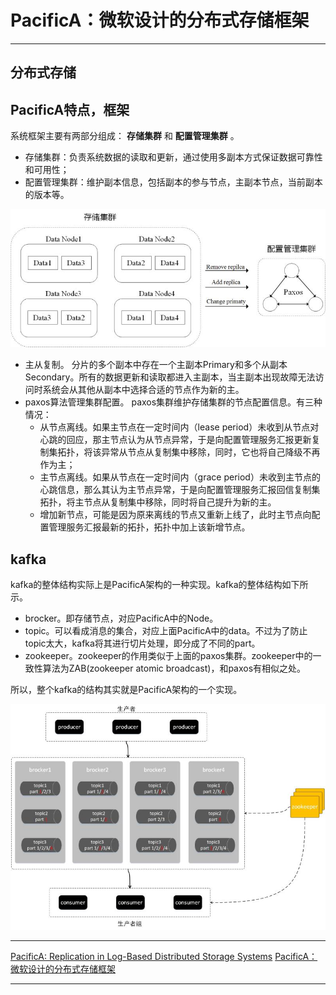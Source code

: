 ﻿# PacificA：微软设计的分布式存储框架
---

## 分布式存储

## PacificA特点，框架

系统框架主要有两部分组成： **存储集群** 和 **配置管理集群** 。

- 存储集群：负责系统数据的读取和更新，通过使用多副本方式保证数据可靠性和可用性；
- 配置管理集群：维护副本信息，包括副本的参与节点，主副本节点，当前副本的版本等。

<center>
<img src="https://raw.githubusercontent.com/adamhand/LeetCode-images/master/pacifica-a.jpg">
</center>


- 主从复制。
分片的多个副本中存在一个主副本Primary和多个从副本Secondary。所有的数据更新和读取都进入主副本，当主副本出现故障无法访问时系统会从其他从副本中选择合适的节点作为新的主。
- paxos算法管理集群配置。
paxos集群维护存储集群的节点配置信息。有三种情况：
    - 从节点离线。如果主节点在一定时间内（lease period）未收到从节点对心跳的回应，那主节点认为从节点异常，于是向配置管理服务汇报更新复制集拓扑，将该异常从节点从复制集中移除，同时，它也将自己降级不再作为主；
    - 主节点离线。如果从节点在一定时间内（grace period）未收到主节点的心跳信息，那么其认为主节点异常，于是向配置管理服务汇报回信复制集拓扑，将主节点从复制集中移除，同时将自己提升为新的主。
    - 增加新节点，可能是因为原来离线的节点又重新上线了，此时主节点向配置管理服务汇报最新的拓扑，拓扑中加上该新增节点。

## kafka
kafka的整体结构实际上是PacificA架构的一种实现。kafka的整体结构如下所示。

- brocker。即存储节点，对应PacificA中的Node。
- topic。可以看成消息的集合，对应上面PacificA中的data。不过为了防止topic太大，kafka将其进行切片处理，即分成了不同的part。
- zookeeper。zookeeper的作用类似于上面的paxos集群。zookeeper中的一致性算法为ZAB(zookeeper atomic broadcast)，和paxos有相似之处。

所以，整个kafka的结构其实就是PacificA架构的一个实现。

<center>
<img src="https://raw.githubusercontent.com/adamhand/LeetCode-images/master/kafka.jpg">
</center>

---

[PacificA: Replication in Log-Based Distributed Storage Systems](https://www.microsoft.com/en-us/research/publication/pacifica-replication-in-log-based-distributed-storage-systems/?from=http%3A%2F%2Fresearch.microsoft.com%2Fapps%2Fpubs%2Fdefault.aspx%3Fid%3D66814)
[PacificA：微软设计的分布式存储框架](https://www.colabug.com/225369.html)

---



